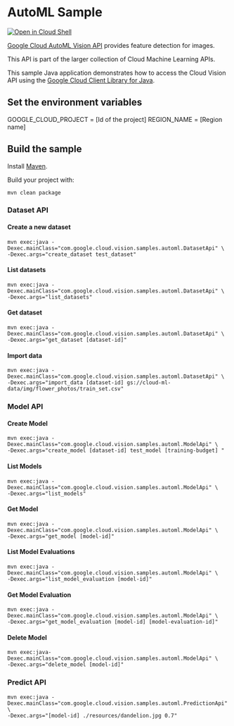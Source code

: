 # AutoML Sample

<a href="https://console.cloud.google.com/cloudshell/open?git_repo=https://github.com/GoogleCloudPlatform/java-docs-samples&page=editor&open_in_editor=vision/beta/cloud-client/README.md">
<img alt="Open in Cloud Shell" src ="http://gstatic.com/cloudssh/images/open-btn.png"></a>

[Google Cloud AutoML Vision API][vision] provides feature detection for images.

This API is part of the larger collection of Cloud Machine Learning APIs.

This sample Java application demonstrates how to access the Cloud Vision API
using the [Google Cloud Client Library for Java][google-cloud-java].


[vision]: https://cloud.google.com/vision/automl/docs/
[google-cloud-java]: https://github.com/GoogleCloudPlatform/google-cloud-java

## Set the environment variables

GOOGLE_CLOUD_PROJECT = [Id of the project]
REGION_NAME = [Region name]
## Build the sample

Install [Maven](http://maven.apache.org/).

Build your project with:

```
mvn clean package
```

### Dataset API

#### Create a new dataset
```
mvn exec:java -Dexec.mainClass="com.google.cloud.vision.samples.automl.DatasetApi" \
-Dexec.args="create_dataset test_dataset"
```

#### List datasets
```
mvn exec:java -Dexec.mainClass="com.google.cloud.vision.samples.automl.DatasetApi" \
-Dexec.args="list_datasets"
```

#### Get dataset
```
mvn exec:java -Dexec.mainClass="com.google.cloud.vision.samples.automl.DatasetApi" \
-Dexec.args="get_dataset [dataset-id]"
```

#### Import data
```
mvn exec:java -Dexec.mainClass="com.google.cloud.vision.samples.automl.DatasetApi" \
-Dexec.args="import_data [dataset-id] gs://cloud-ml-data/img/flower_photos/train_set.csv"
```

### Model API

#### Create Model
```
mvn exec:java -Dexec.mainClass="com.google.cloud.vision.samples.automl.ModelApi" \
-Dexec.args="create_model [dataset-id] test_model [training-budget] "
```

#### List Models
```
mvn exec:java -Dexec.mainClass="com.google.cloud.vision.samples.automl.ModelApi" \
-Dexec.args="list_models"
```

#### Get Model
```
mvn exec:java -Dexec.mainClass="com.google.cloud.vision.samples.automl.ModelApi" \
-Dexec.args="get_model [model-id]"
```

#### List Model Evaluations
```
mvn exec:java -Dexec.mainClass="com.google.cloud.vision.samples.automl.ModelApi" \
-Dexec.args="list_model_evaluation [model-id]"
```

#### Get Model Evaluation
```
mvn exec:java -Dexec.mainClass="com.google.cloud.vision.samples.automl.ModelApi" \
-Dexec.args="get_model_evaluation [model-id] [model-evaluation-id]"
```

#### Delete Model
```
mvn exec:java-Dexec.mainClass="com.google.cloud.vision.samples.automl.ModelApi" \
-Dexec.args="delete_model [model-id]"
```
### Predict API

```
mvn exec:java -Dexec.mainClass="com.google.cloud.vision.samples.automl.PredictionApi" \
-Dexec.args="[model-id] ./resources/dandelion.jpg 0.7"
```

